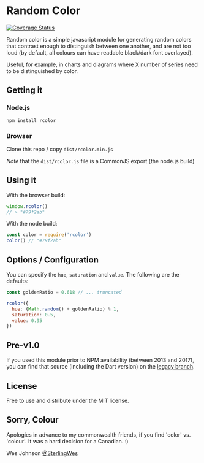 # Random Color

[![Coverage Status](https://coveralls.io/repos/github/sterlingwes/RandomColor/badge.svg?branch=master)](https://coveralls.io/github/sterlingwes/RandomColor?branch=master)

Random color is a simple javascript module for generating random colors that contrast enough to distinguish between one another, and are not too loud (by default, all colours can have readable black/dark font overlayed).

Useful, for example, in charts and diagrams where X number of series need to be distinguished by color.

## Getting it

### Node.js
`npm install rcolor`

### Browser
Clone this repo / copy `dist/rcolor.min.js`

*Note* that the `dist/rcolor.js` file is a CommonJS export (the node.js build)

## Using it

With the browser build:

```javascript
window.rcolor()
// > "#79f2ab"
```

With the node build:

```javascript
const color = require('rcolor')
color() // "#79f2ab"
```

## Options / Configuration

You can specify the `hue`, `saturation` and `value`. The following are the defaults:

```javascript
const goldenRatio = 0.618 // ... truncated

rcolor({
  hue: (Math.random() + goldenRatio) % 1,
  saturation: 0.5,
  value: 0.95
})
```

## Pre-v1.0

If you used this module prior to NPM availability (between 2013 and 2017), you can find that source (including the Dart version) on the [legacy branch](https://github.com/sterlingwes/RandomColor/tree/legacy).

## License

Free to use and distribute under the MIT license.

## Sorry, Colour

Apologies in advance to my commonwealth friends, if you find 'color' vs. 'colour'. It was a hard decision for a Canadian. :)

Wes Johnson
[@SterlingWes](http://twitter.com/SterlingWes)